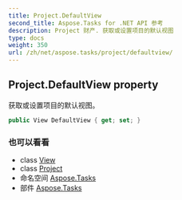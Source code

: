 ```yaml
---
title: Project.DefaultView
second_title: Aspose.Tasks for .NET API 参考
description: Project 财产. 获取或设置项目的默认视图
type: docs
weight: 350
url: /zh/net/aspose.tasks/project/defaultview/
---
```

## Project.DefaultView property

获取或设置项目的默认视图。

```csharp
public View DefaultView { get; set; }
```

### 也可以看看

* class [View](../../view/)
* class [Project](../)
* 命名空间 [Aspose.Tasks](../../project/)
* 部件 [Aspose.Tasks](../../../)


